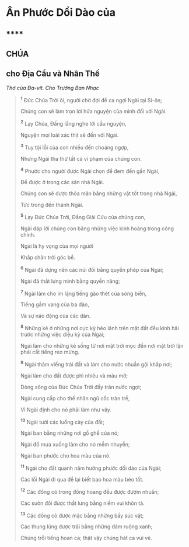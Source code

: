 # Ân Phước Dồi Dào của

## \*\*\*\*

## CHÚA

## cho Địa Cầu và Nhân Thế

_Thơ của Đa-vít. Cho Trưởng Ban Nhạc_

> <sup><b>1</b></sup> Đức Chúa Trời ôi, người chờ đợi để ca ngợi Ngài tại Si-ôn;
>
> Chúng con sẽ làm trọn lời hứa nguyện của mình đối với Ngài.
>
> <sup><b>2</b></sup> Lạy Chúa, Đấng lắng nghe lời cầu nguyện,
>
> Nguyện mọi loài xác thịt sẽ đến với Ngài.
>
> <sup><b>3</b></sup> Tuy tội lỗi của con nhiều đến choáng ngợp,
>
> Nhưng Ngài tha thứ tất cả vi phạm của chúng con.
>
> <sup><b>4</b></sup> Phước cho người được Ngài chọn để đem đến gần Ngài,
>
> Để được ở trong các sân nhà Ngài.
>
> Chúng con sẽ được thỏa mãn bằng những vật tốt trong nhà Ngài,
>
> Tức trong đền thánh Ngài.
>
> <sup><b>5</b></sup> Lạy Đức Chúa Trời, Đấng Giải Cứu của chúng con,
>
> Ngài đáp lời chúng con bằng những việc kinh hoàng trong công chính.
>
> Ngài là hy vọng của mọi người
>
> Khắp chân trời góc bể.
>
> <sup><b>6</b></sup> Ngài đã dựng nên các núi đồi bằng quyền phép của Ngài;
>
> Ngài đã thắt lưng mình bằng quyền năng;
>
> <sup><b>7</b></sup> Ngài làm cho im lặng tiếng gào thét của sóng biển,
>
> Tiếng gầm vang của ba đào,
>
> Và sự náo động của các dân.
>
> <sup><b>8</b></sup> Những kẻ ở những nơi cực kỳ hẻo lánh trên mặt đất đều kinh hãi trước những việc diệu kỳ của Ngài;
>
> Ngài làm cho những kẻ sống từ nơi mặt trời mọc đến nơi mặt trời lặn phải cất tiếng reo mừng.
>
> <sup><b>9</b></sup> Ngài thăm viếng trái đất và làm cho nước nhuần gội khắp nơi;
>
> Ngài làm cho đất được phì nhiêu và màu mỡ;
>
> Dòng sông của Đức Chúa Trời đầy tràn nước ngọt;
>
> Ngài cung cấp cho thế nhân ngũ cốc tràn trề,
>
> Vì Ngài định cho nó phải làm như vậy.
>
> <sup><b>10</b></sup> Ngài tưới các luống cày của đất;
>
> Ngài ban bằng những nơi gồ ghề của nó;
>
> Ngài đổ mưa xuống làm cho nó mềm nhuyễn;
>
> Ngài ban phước cho hoa màu của nó.
>
> <sup><b>11</b></sup> Ngài cho đất quanh năm hưởng phước dồi dào của Ngài;
>
> Các lối Ngài đi qua để lại biết bao hoa màu béo tốt.
>
> <sup><b>12</b></sup> Các đồng cỏ trong đồng hoang đều được đượm nhuần;
>
> Các sườn đồi được thắt lưng bằng niềm vui khôn tả.
>
> <sup><b>13</b></sup> Các đồng cỏ được mặc bằng những bầy súc vật;
>
> Các thung lũng được trải bằng những đám ruộng xanh;
>
> Chúng trỗi tiếng hoan ca; thật vậy chúng hát ca vui vẻ.

